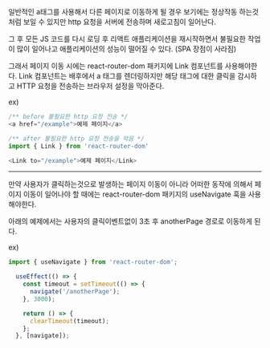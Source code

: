 일반적인 a태그를 사용해서 다른 페이지로 이동하게 될 경우 보기에는 정상작동 하는것처럼 보일 수 있지만
http 요청을 서버에 전송하며 새로고침이 일어난다.

그 후 모든 JS 코드를 다시 로딩 후 리액트 애플리케이션을 재시작하면서
불필요한 작업이 많이 일어나고 애플리케이션의 성능이 떨어질 수 있다.
(SPA 장점이 사라짐)

그래서 페이지 이동 시에는 react-router-dom 패키지에 Link 컴포넌트를 사용해야한다.
Link 컴포넌트는 배후에서 a 태그를 렌더링하지만 해당 태그에 대한 클릭을 감시하고
HTTP 요청을 전송하는 브라우저 설정을 막아준다.

ex)
```javascript
/** before 불필요한 http 요청 전송 */
<a href="/example">예제 페이지</a>
```

```javascript
/** after 불필요한 http 요청 전송을 막음 */
import { Link } from 'react-router-dom'

<Link to="/example">예제 페이지</Link>
```

<hr />

만약 사용자가 클릭하는것으로 발생하는 페이지 이동이 아니라
어떠한 동작에 의해서 페이지 이동이 일어나야 할 때에는 react-router-dom 패키지의
useNavigate 훅을 사용해야한다.

아래의 예제에서는 사용자의 클릭이벤트없이 3초 후 anotherPage 경로로 이동하게 된다.

ex)
```javascript
import { useNavigate } from 'react-router-dom';

  useEffect(() => {
    const timeout = setTimeout(() => {
      navigate('/anotherPage');
    }, 3000);

    return () => {
      clearTimeout(timeout);
    };
  }, [navigate]);


```